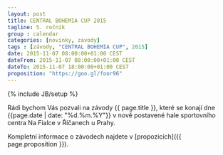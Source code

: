 ```yaml
---
layout: post
title: CENTRAL BOHEMIA CUP 2015
tagline: 5. ročník
group : calendar
categories: [novinky, zavody]
tags : [závody, "CENTRAL BOHEMIA CUP", 2015]
date: 2015-11-07 08:00:00+01:00 CEST
dateFrom: 2015-11-07 08:00:00+01:00 CEST
dateTo: 2015-11-07 18:00:00+01:00 CEST
proposition: "https://goo.gl/foor96"
---
```

{% include JB/setup %}

Rádi bychom Vás pozvali na závody {{ page.title }}, které se konají dne {{page.date | date: "%d.%m.%Y"}} v nově postavené hale sportovního centra Na Fialce v Říčanech u Prahy.

Kompletní informace o závodech najdete v [propozicích]({{ page.proposition }}).
